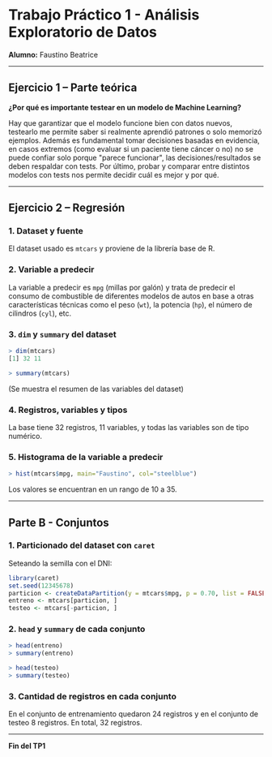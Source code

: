 # Trabajo Práctico 1 - Análisis Exploratorio de Datos

**Alumno:** Faustino Beatrice

---

## Ejercicio 1 – Parte teórica

**¿Por qué es importante testear en un modelo de Machine Learning?**

Hay que garantizar que el modelo funcione bien con datos nuevos, testearlo me permite saber si realmente aprendió patrones o solo memorizó ejemplos.
Además es fundamental tomar decisiones basadas en evidencia, en casos extremos (como evaluar si un paciente tiene cáncer o no) no se puede confiar solo porque "parece funcionar", las decisiones/resultados se deben respaldar con tests.
Por último, probar y comparar entre distintos modelos con tests nos permite decidir cuál es mejor y por qué.

---

## Ejercicio 2 – Regresión

### 1. Dataset y fuente

El dataset usado es `mtcars` y proviene de la librería base de R.

### 2. Variable a predecir

La variable a predecir es `mpg` (millas por galón) y trata de predecir el consumo de combustible de diferentes modelos de autos en base a otras características técnicas como el peso (`wt`), la potencia (`hp`), el número de cilindros (`cyl`), etc.

### 3. `dim` y `summary` del dataset

```r
> dim(mtcars)
[1] 32 11

> summary(mtcars)
```

(Se muestra el resumen de las variables del dataset)

### 4. Registros, variables y tipos

La base tiene 32 registros, 11 variables, y todas las variables son de tipo numérico.

### 5. Histograma de la variable a predecir

```r
> hist(mtcars$mpg, main="Faustino", col="steelblue")
```

Los valores se encuentran en un rango de 10 a 35.

---

## Parte B - Conjuntos

### 1. Particionado del dataset con `caret`

Seteando la semilla con el DNI:

```r
library(caret)
set.seed(12345678)
particion <- createDataPartition(y = mtcars$mpg, p = 0.70, list = FALSE)
entreno <- mtcars[particion, ]
testeo <- mtcars[-particion, ]
```

### 2. `head` y `summary` de cada conjunto

```r
> head(entreno)
> summary(entreno)

> head(testeo)
> summary(testeo)
```

### 3. Cantidad de registros en cada conjunto

En el conjunto de entrenamiento quedaron 24 registros y en el conjunto de testeo 8 registros. En total, 32 registros.

---

**Fin del TP1**
